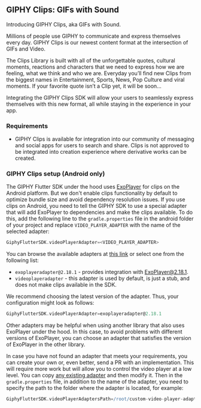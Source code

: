 ## GIPHY Clips: GIFs with Sound

Introducing GIPHY Clips, aka GIFs with Sound.

Millions of people use GIPHY to communicate and express themselves every day. GIPHY Clips is our newest content format
at the intersection of GIFs and Video.

The Clips Library is built with all of the unforgettable quotes, cultural moments, reactions and characters that we need
to express how we are feeling, what we think and who we are. Everyday you’ll find new Clips from the biggest names in
Entertainment, Sports, News, Pop Culture and viral moments. If your favorite quote isn’t a Clip yet, it will be soon...

Integrating the GIPHY Clips SDK will allow your users to seamlessly express themselves with this new format, all while
staying in the experience in your app.

### Requirements

- GIPHY Clips is available for integration into our community of messaging and social apps for users to search and
  share. Clips is not approved to be integrated into creation experience where derivative works can be created.

### GIPHY Clips setup (Android only)

The GIPHY Flutter SDK under the hood uses [ExoPlayer](https://github.com/google/ExoPlayer) for clips on the Android
platform. But we don't enable clips
functionality by default to optimize bundle size and avoid dependency resolution issues. If you use clips on Android,
you need to tell the GIPHY SDK to use a special adapter that will add ExoPlayer to dependencies and make the clips
available. To do this, add the following line to the `gradle.properties` file in the android folder of your project and
replace `VIDEO_PLAYER_ADAPTER` with the name of the selected adapter:

```groovy
GiphyFlutterSDK.videoPlayerAdapter=<VIDEO_PLAYER_ADAPTER>
```

You can browse the available adapters at [this link](../android/resources) or select one from the following list:

- `exoplayeradapter@2.18.1` - provides integration with [ExoPlayer@2.18.1](https://github.com/google/ExoPlayer/releases/tag/r2.18.1).
- `videoplayeradapter` - this adapter is used by default, is just a stub, and does not make clips available in the SDK.

We recommend choosing the latest version of the adapter. Thus, your configuration might look as follows:

```groovy
GiphyFlutterSDK.videoPlayerAdapter=exoplayeradapter@2.18.1
```

Other adapters may be helpful when using another library that also uses ExoPlayer under the hood. In this case, to avoid problems with different
versions of ExoPlayer, you can choose an adapter that satisfies
the version of ExoPlayer in the other library.

In case you have not found an adapter that meets your requirements, you can create your own or, even better, send a PR
with an implementation. This will require more work but will allow you to control the video player at a low level. You
can copy [any existing adapter](../android/resources) and then modify it. Then in the `gradle.properties` file, in
addition to the name of the
adapter, you need to specify the path to the folder where the adapter is located, for example:

```groovy
GiphyFlutterSDK.videoPlayerAdaptersPath=/root/custom-video-player-adapters/
```
